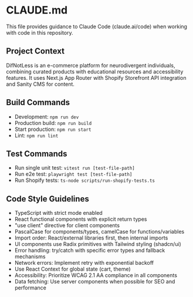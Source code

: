 # CLAUDE.md

This file provides guidance to Claude Code (claude.ai/code) when working with code in this repository.

## Project Context
DifNotLess is an e-commerce platform for neurodivergent individuals, combining curated products with educational resources and accessibility features. It uses Next.js App Router with Shopify Storefront API integration and Sanity CMS for content.

## Build Commands
- Development: `npm run dev`
- Production build: `npm run build`
- Start production: `npm run start`
- Lint: `npm run lint`

## Test Commands
- Run single unit test: `vitest run [test-file-path]`
- Run e2e test: `playwright test [test-file-path]`
- Run Shopify tests: `ts-node scripts/run-shopify-tests.ts`

## Code Style Guidelines
- TypeScript with strict mode enabled
- React functional components with explicit return types
- "use client" directive for client components 
- PascalCase for components/types, camelCase for functions/variables
- Import order: React/external libraries first, then internal imports
- UI components use Radix primitives with Tailwind styling (shadcn/ui)
- Error handling: try/catch with specific error types and fallback mechanisms
- Network errors: Implement retry with exponential backoff
- Use React Context for global state (cart, theme)
- Accessibility: Prioritize WCAG 2.1 AA compliance in all components
- Data fetching: Use server components when possible for SEO and performance